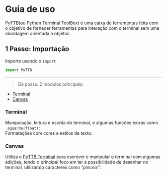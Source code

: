 # Guia de uso
PyTTB(ou Python Terminal ToolBox) é uma caixa de ferramentas feita com o objetivo de fornecer ferramentas para interação com o terminal sem uma abordagem orientada à objetos.

## 1 Passo: Importação
Importe usando o `import`
```py
import PyTTB
```
---
> Ela possui 2 módulos principais.
- [Terminal](modules/terminal.md)
- [Canvas](modules/canvas.md)

### Terminal
Manipulação, leitura e escrita do terminal, e algumas funções extras como `.aguarde(float)`;  
Formatações com cores e estilos de texto.

### Canvas
Utiliza o [PyTTB.Terminal](#terminal) para escrever e manipular o terminal com algumas adições, tendo o principal foco em ter a possibilidade de desenhar no terminal, utilizando caracteres como _"pinceis"_.